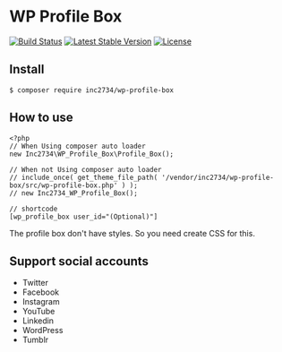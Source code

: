 # WP Profile Box

[![Build Status](https://travis-ci.org/inc2734/wp-profile-box.svg?branch=master)](https://travis-ci.org/inc2734/wp-profile-box)
[![Latest Stable Version](https://poser.pugx.org/inc2734/wp-profile-box/v/stable)](https://packagist.org/packages/inc2734/wp-profile-box)
[![License](https://poser.pugx.org/inc2734/wp-profile-box/license)](https://packagist.org/packages/inc2734/wp-profile-box)


## Install
```
$ composer require inc2734/wp-profile-box
```

## How to use
```
<?php
// When Using composer auto loader
new Inc2734\WP_Profile_Box\Profile_Box();

// When not Using composer auto loader
// include_once( get_theme_file_path( '/vendor/inc2734/wp-profile-box/src/wp-profile-box.php' ) );
// new Inc2734_WP_Profile_Box();

// shortcode
[wp_profile_box user_id="(Optional)"]
```

The profile box don't have styles. So you need create CSS for this.

## Support social accounts
* Twitter
* Facebook
* Instagram
* YouTube
* Linkedin
* WordPress
* Tumblr
